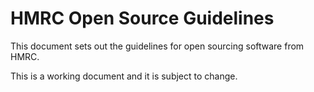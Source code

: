 # HMRC Open Source Guidelines

This document sets out the guidelines for open sourcing software from HMRC. 

This is a working document and it is subject to change. 



